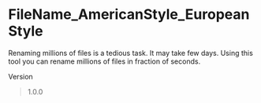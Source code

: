 # FileName_AmericanStyle_EuropeanStyle
Renaming millions of files is a tedious task.
It may take few days. Using this tool you can
rename millions of files in fraction of seconds.

Version
> 1.0.0
